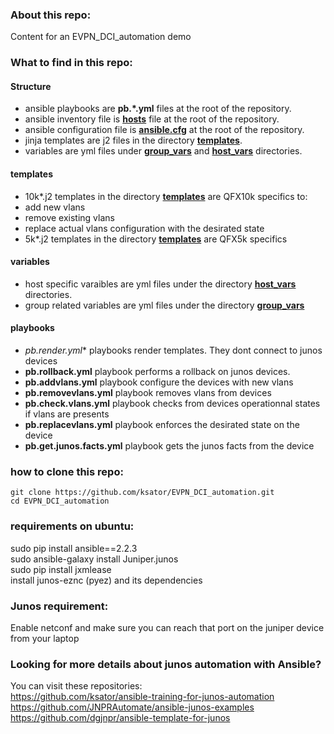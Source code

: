 ### About this repo:  
Content for an EVPN_DCI_automation demo 

### What to find in this repo: 

#### Structure 
- ansible playbooks are **pb.*.yml** files at the root of the repository.    
- ansible inventory file is [**hosts**](https://github.com/ksator/EVPN_DCI_automation/blob/master/hosts) file at the root of the repository.    
- ansible configuration file is [**ansible.cfg**](https://github.com/ksator/EVPN_DCI_automation/blob/master/ansible.cfg) at the root of the repository.   
- jinja templates are j2 files in the directory [**templates**](https://github.com/ksator/EVPN_DCI_automation/tree/master/templates).    
- variables are yml files under [**group_vars**](https://github.com/ksator/EVPN_DCI_automation/tree/master/group_vars/all) and [**host_vars**](https://github.com/ksator/EVPN_DCI_automation/tree/master/host_vars) directories.   

#### templates
- 10k*.j2 templates in the directory [**templates**](https://github.com/ksator/EVPN_DCI_automation/tree/master/templates) are QFX10k specifics to:
 - add new vlans
 - remove existing vlans
 - replace actual vlans configuration with the desirated state
- 5k*.j2 templates in the directory [**templates**](https://github.com/ksator/EVPN_DCI_automation/tree/master/templates) are QFX5k specifics

#### variables 
- host specific varaibles are yml files under the directory [**host_vars**](https://github.com/ksator/EVPN_DCI_automation/tree/master/host_vars) directories.   
- group related variables are yml files under the directory [**group_vars**](https://github.com/ksator/EVPN_DCI_automation/tree/master/group_vars/all) 

#### playbooks
- **pb.render*.yml** playbooks render templates. They dont connect to junos devices
- **pb.rollback.yml** playbook performs a rollback on junos devices. 
- **pb.addvlans.yml** playbook configure the devices with new vlans
- **pb.removevlans.yml** playbook removes vlans from devices
- **pb.check.vlans.yml** playbook checks from devices operationnal states if vlans are presents
- **pb.replacevlans.yml** playbook enforces the desirated state on the device
- **pb.get.junos.facts.yml** playbook gets the junos facts from the device  
  
### how to clone this repo: 
```
git clone https://github.com/ksator/EVPN_DCI_automation.git  
cd EVPN_DCI_automation
```
### requirements on ubuntu:  
sudo pip install ansible==2.2.3  
sudo ansible-galaxy install Juniper.junos    
sudo pip install jxmlease  
install junos-eznc (pyez) and its dependencies  
 
### Junos requirement: 
Enable netconf and make sure you can reach that port on the juniper device  from your laptop  

### Looking for more details about junos automation with Ansible?
You can visit these repositories:   
https://github.com/ksator/ansible-training-for-junos-automation  
https://github.com/JNPRAutomate/ansible-junos-examples  
https://github.com/dgjnpr/ansible-template-for-junos  

